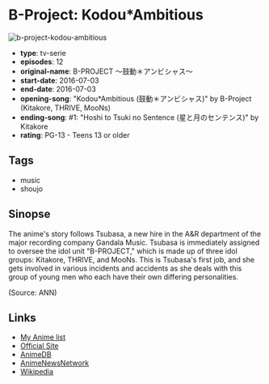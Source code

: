 # B-Project: Kodou\*Ambitious

![b-project-kodou-ambitious](https://cdn.myanimelist.net/images/anime/4/79984.jpg)

-   **type**: tv-serie
-   **episodes**: 12
-   **original-name**: B-PROJECT ～鼓動＊アンビシャス～
-   **start-date**: 2016-07-03
-   **end-date**: 2016-07-03
-   **opening-song**: "Kodou\*Ambitious (鼓動＊アンビシャス)" by B-Project (Kitakore, THRIVE, MooNs)
-   **ending-song**: #1: "Hoshi to Tsuki no Sentence (星と月のセンテンス)" by Kitakore
-   **rating**: PG-13 - Teens 13 or older

## Tags

-   music
-   shoujo

## Sinopse

The anime's story follows Tsubasa, a new hire in the A&R department of the major recording company Gandala Music. Tsubasa is immediately assigned to oversee the idol unit "B-PROJECT," which is made up of three idol groups: Kitakore, THRIVE, and MooNs. This is Tsubasa's first job, and she gets involved in various incidents and accidents as she deals with this group of young men who each have their own differing personalities.

(Source: ANN)

## Links

-   [My Anime list](https://myanimelist.net/anime/33046/B-Project__KodouAmbitious)
-   [Official Site](http://www.bpro-anime.com/)
-   [AnimeDB](http://anidb.info/perl-bin/animedb.pl?show=anime&aid=12044)
-   [AnimeNewsNetwork](http://www.animenewsnetwork.com/encyclopedia/anime.php?id=18189)
-   [Wikipedia](https://ja.wikipedia.org/wiki/B-PROJECT)
